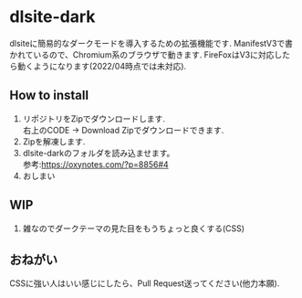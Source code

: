 # dlsite-dark

dlsiteに簡易的なダークモードを導入するための拡張機能です.
ManifestV3で書かれているので、Chromium系のブラウザで動きます.
FireFoxはV3に対応したら動くようになります(2022/04時点では未対応).


## How to install

1. リポジトリをZipでダウンロードします.  
右上のCODE → Download Zipでダウンロードできます.
1. Zipを解凍します.
1. dlsite-darkのフォルダを読み込ませます。  
参考:https://oxynotes.com/?p=8856#4
1. おしまい

## WIP

1. 雑なのでダークテーマの見た目をもうちょっと良くする(CSS)

## おねがい

CSSに強い人はいい感じにしたら、Pull Request送ってください(他力本願).